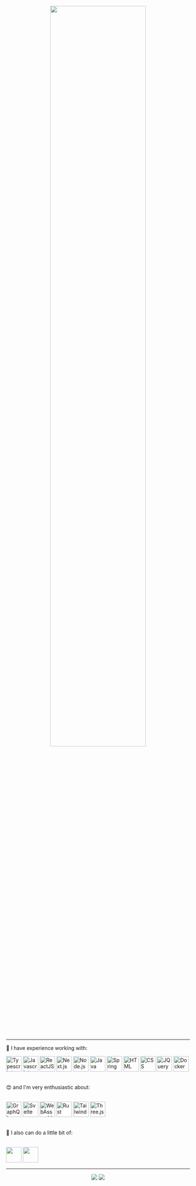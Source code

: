 <!-- in your header -->
<link rel="stylesheet" href="https://cdn.jsdelivr.net/gh/devicons/devicon@latest/devicon.min.css">

<p align="center">
  <img src="https://github.com/msawaguchi/msawaguchi/assets/28602785/1b4dea24-2ce6-4204-8b0b-95f0bde7638e" width="72%">
</p>

---
💼 I have experience working with:
<p>          
  <img src="https://cdn.jsdelivr.net/gh/devicons/devicon/icons/typescript/typescript-original.svg" height="42" alt="Typescript" title="Typescript"/>
  <img src="https://cdn.jsdelivr.net/gh/devicons/devicon/icons/javascript/javascript-original.svg" height="42" alt="Javascript" title="Javascript"/>
  <img src="https://cdn.jsdelivr.net/gh/devicons/devicon/icons/react/react-original.svg" height="42" alt="ReactJS" title="ReactJS"/>
  <img src="https://github.com/up-for-grabs/up-for-grabs.net/assets/139565234/53ea0a94-f08f-422f-8b88-9cee8737c53e" height="42" alt="Next.js" title="Next.js"/>       
  <img src="https://cdn.jsdelivr.net/gh/devicons/devicon/icons/nodejs/nodejs-original.svg" height="42" alt="Node.js" title="Node.js"/>
  <img src="https://cdn.jsdelivr.net/gh/devicons/devicon/icons/java/java-original.svg" height="42" alt="Java" title="Java"/>
  <img src="https://cdn.jsdelivr.net/gh/devicons/devicon/icons/spring/spring-original.svg" height="42" alt="Spring" title="Spring"/>
  <img src="https://cdn.jsdelivr.net/gh/devicons/devicon/icons/html5/html5-original.svg" height="42" alt="HTML" title="HTML"/>
  <img src="https://cdn.jsdelivr.net/gh/devicons/devicon/icons/css3/css3-original.svg" height="42" alt="CSS" title="CSS"/>
  <img src="https://cdn.jsdelivr.net/gh/devicons/devicon/icons/jquery/jquery-original.svg" height="42" alt="JQuery" title="Jquery"/>     
  <img src="https://cdn.jsdelivr.net/gh/devicons/devicon/icons/docker/docker-plain.svg" height="42" alt="Docker" title="Docker"/>    
</p>
<br>
😍 and I'm very enthusiastic about:
<p>
  <br>
  <img width="42" src="https://user-images.githubusercontent.com/25181517/192107856-aa92c8b1-b615-47c3-9141-ed0d29a90239.png" alt="GraphQL" title="GraphQL"/>
  <img width="42" src="https://cdn.jsdelivr.net/gh/devicons/devicon/icons/svelte/svelte-original.svg" alt="Svelte" title="Svelte"/>
  <img width="42" height="42" src="https://user-images.githubusercontent.com/25181517/188324036-d704ac9a-6e61-4722-b978-254b25b61bed.png" alt="WebAssembly" title="WebAssembly"/>
  <img width="42" height="42" src="https://github.com/up-for-grabs/up-for-grabs.net/assets/139565234/bf1c680b-e389-4619-ad37-04016bee7430" alt="Rust" title="Rust" style="background:white"/>
  <img src="https://cdn.jsdelivr.net/gh/devicons/devicon/icons/tailwindcss/tailwindcss-plain.svg" height="42" alt="Tailwind" title="Tailwind"/>
  <img width="42" height="42" src="https://github.com/up-for-grabs/up-for-grabs.net/assets/139565234/79e7b8db-5590-4bd2-b27a-c9d376c9489b" background="white" alt="Three.js" title="Three.js"/>
</p>
<br>
🎨 I also can do a little bit of:
<p>
  <br>
  <img width="42" src="https://cdn.jsdelivr.net/gh/devicons/devicon/icons/figma/figma-original.svg" />
  <img width="42" src="https://cdn.jsdelivr.net/gh/devicons/devicon/icons/gimp/gimp-original.svg" />   
</p>

---

<p align="center">
<img src="https://github-readme-stats-git-masterrstaa-rickstaa.vercel.app/api/top-langs/?username=msawaguchi&theme=onedark">
<img src="https://github-readme-stats.vercel.app/api?username=msawaguchi&line_height=40&card_width=100%&theme=onedark#gh-dark-mode-only">
</p>
